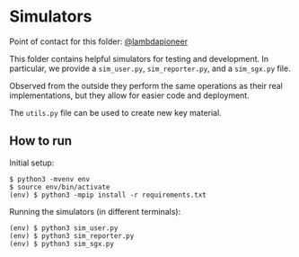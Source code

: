 # Simulators

Point of contact for this folder: [@lambdapioneer](https://github.com/lambdapioneer)

This folder contains helpful simulators for testing and development.
In particular, we provide a `sim_user.py`, `sim_reporter.py`, and a `sim_sgx.py` file.

Observed from the outside they perform the same operations as their real implementations, but they allow for easier code and deployment.

The `utils.py` file can be used to create new key material.


## How to run

Initial setup:

```
$ python3 -mvenv env
$ source env/bin/activate
(env) $ python3 -mpip install -r requirements.txt
```

Running the simulators (in different terminals):

```
(env) $ python3 sim_user.py
(env) $ python3 sim_reporter.py
(env) $ python3 sim_sgx.py
```